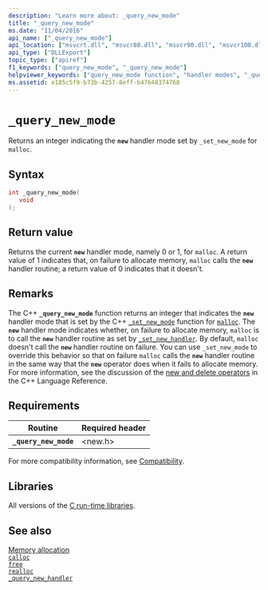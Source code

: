 ```yaml
---
description: "Learn more about: _query_new_mode"
title: "_query_new_mode"
ms.date: "11/04/2016"
api_name: ["_query_new_mode"]
api_location: ["msvcrt.dll", "msvcr80.dll", "msvcr90.dll", "msvcr100.dll", "msvcr100_clr0400.dll", "msvcr110.dll", "msvcr110_clr0400.dll", "msvcr120.dll", "msvcr120_clr0400.dll", "ucrtbase.dll", "api-ms-win-crt-heap-l1-1-0.dll"]
api_type: ["DLLExport"]
topic_type: ["apiref"]
f1_keywords: ["query_new_mode", "_query_new_mode"]
helpviewer_keywords: ["query_new_mode function", "handler modes", "_query_new_mode function"]
ms.assetid: e185c5f9-b73b-4257-8eff-b47648374768
---
```

# `_query_new_mode`

Returns an integer indicating the **`new`** handler mode set by `_set_new_mode` for `malloc`.

## Syntax

```C
int _query_new_mode(
   void
);
```

## Return value

Returns the current **`new`** handler mode, namely 0 or 1, for `malloc`. A return value of 1 indicates that, on failure to allocate memory, `malloc` calls the **`new`** handler routine; a return value of 0 indicates that it doesn't.

## Remarks

The C++ **`_query_new_mode`** function returns an integer that indicates the **`new`** handler mode that is set by the C++ [`_set_new_mode`](set-new-mode.md) function for [`malloc`](malloc.md). The **`new`** handler mode indicates whether, on failure to allocate memory, `malloc` is to call the **`new`** handler routine as set by [`_set_new_handler`](set-new-handler.md). By default, `malloc` doesn't call the **`new`** handler routine on failure. You can use `_set_new_mode` to override this behavior so that on failure `malloc` calls the **`new`** handler routine in the same way that the **`new`** operator does when it fails to allocate memory. For more information, see the discussion of the [new and delete operators](../../cpp/new-and-delete-operators.md) in the C++ Language Reference.

## Requirements

| Routine | Required header |
|---|---|
| **`_query_new_mode`** | \<new.h> |

For more compatibility information, see [Compatibility](../compatibility.md).

## Libraries

All versions of the [C run-time libraries](../crt-library-features.md).

## See also

[Memory allocation](../memory-allocation.md)\
[`calloc`](calloc.md)\
[`free`](free.md)\
[`realloc`](realloc.md)\
[`_query_new_handler`](query-new-handler.md)

